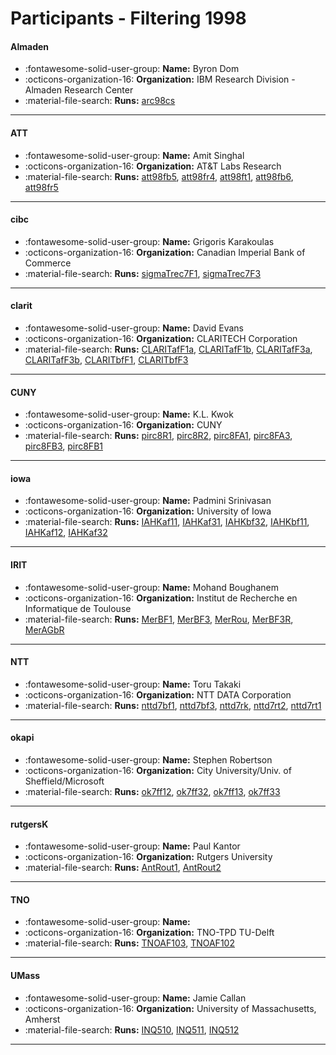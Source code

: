 # Participants - Filtering 1998 

#### Almaden 
 - :fontawesome-solid-user-group: **Name:** Byron Dom 
 - :octicons-organization-16: **Organization:** IBM Research Division - Almaden Research Center 
 - :material-file-search: **Runs:** [arc98cs](./runs.md#arc98cs) 

---
#### ATT 
 - :fontawesome-solid-user-group: **Name:** Amit Singhal 
 - :octicons-organization-16: **Organization:** AT\&T Labs Research 
 - :material-file-search: **Runs:** [att98fb5](./runs.md#att98fb5), [att98fr4](./runs.md#att98fr4), [att98ft1](./runs.md#att98ft1), [att98fb6](./runs.md#att98fb6), [att98fr5](./runs.md#att98fr5) 

---
#### cibc 
 - :fontawesome-solid-user-group: **Name:** Grigoris Karakoulas 
 - :octicons-organization-16: **Organization:** Canadian Imperial Bank of Commerce 
 - :material-file-search: **Runs:** [sigmaTrec7F1](./runs.md#sigmatrec7f1), [sigmaTrec7F3](./runs.md#sigmatrec7f3) 

---
#### clarit 
 - :fontawesome-solid-user-group: **Name:** David Evans 
 - :octicons-organization-16: **Organization:** CLARITECH Corporation 
 - :material-file-search: **Runs:** [CLARITafF1a](./runs.md#claritaff1a), [CLARITafF1b](./runs.md#claritaff1b), [CLARITafF3a](./runs.md#claritaff3a), [CLARITafF3b](./runs.md#claritaff3b), [CLARITbfF1](./runs.md#claritbff1), [CLARITbfF3](./runs.md#claritbff3) 

---
#### CUNY 
 - :fontawesome-solid-user-group: **Name:** K.L. Kwok 
 - :octicons-organization-16: **Organization:** CUNY 
 - :material-file-search: **Runs:** [pirc8R1](./runs.md#pirc8r1), [pirc8R2](./runs.md#pirc8r2), [pirc8FA1](./runs.md#pirc8fa1), [pirc8FA3](./runs.md#pirc8fa3), [pirc8FB3](./runs.md#pirc8fb3), [pirc8FB1](./runs.md#pirc8fb1) 

---
#### iowa 
 - :fontawesome-solid-user-group: **Name:** Padmini Srinivasan 
 - :octicons-organization-16: **Organization:** University of Iowa 
 - :material-file-search: **Runs:** [IAHKaf11](./runs.md#iahkaf11), [IAHKaf31](./runs.md#iahkaf31), [IAHKbf32](./runs.md#iahkbf32), [IAHKbf11](./runs.md#iahkbf11), [IAHKaf12](./runs.md#iahkaf12), [IAHKaf32](./runs.md#iahkaf32) 

---
#### IRIT 
 - :fontawesome-solid-user-group: **Name:** Mohand Boughanem 
 - :octicons-organization-16: **Organization:** Institut de Recherche en Informatique de Toulouse 
 - :material-file-search: **Runs:** [MerBF1](./runs.md#merbf1), [MerBF3](./runs.md#merbf3), [MerRou](./runs.md#merrou), [MerBF3R](./runs.md#merbf3r), [MerAGbR](./runs.md#meragbr) 

---
#### NTT 
 - :fontawesome-solid-user-group: **Name:** Toru Takaki 
 - :octicons-organization-16: **Organization:** NTT DATA Corporation 
 - :material-file-search: **Runs:** [nttd7bf1](./runs.md#nttd7bf1), [nttd7bf3](./runs.md#nttd7bf3), [nttd7rk](./runs.md#nttd7rk), [nttd7rt2](./runs.md#nttd7rt2), [nttd7rt1](./runs.md#nttd7rt1) 

---
#### okapi 
 - :fontawesome-solid-user-group: **Name:** Stephen Robertson 
 - :octicons-organization-16: **Organization:** City University/Univ. of Sheffield/Microsoft 
 - :material-file-search: **Runs:** [ok7ff12](./runs.md#ok7ff12), [ok7ff32](./runs.md#ok7ff32), [ok7ff13](./runs.md#ok7ff13), [ok7ff33](./runs.md#ok7ff33) 

---
#### rutgersK 
 - :fontawesome-solid-user-group: **Name:** Paul Kantor 
 - :octicons-organization-16: **Organization:** Rutgers University 
 - :material-file-search: **Runs:** [AntRout1](./runs.md#antrout1), [AntRout2](./runs.md#antrout2) 

---
#### TNO 
 - :fontawesome-solid-user-group: **Name:**  
 - :octicons-organization-16: **Organization:** TNO-TPD TU-Delft 
 - :material-file-search: **Runs:** [TNOAF103](./runs.md#tnoaf103), [TNOAF102](./runs.md#tnoaf102) 

---
#### UMass 
 - :fontawesome-solid-user-group: **Name:** Jamie Callan 
 - :octicons-organization-16: **Organization:** University of Massachusetts, Amherst 
 - :material-file-search: **Runs:** [INQ510](./runs.md#inq510), [INQ511](./runs.md#inq511), [INQ512](./runs.md#inq512) 

---
